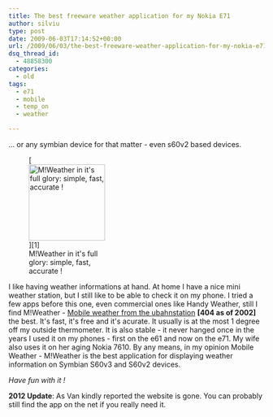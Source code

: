 ```yaml
---
title: The best freeware weather application for my Nokia E71
author: silviu
type: post
date: 2009-06-03T17:14:52+00:00
url: /2009/06/03/the-best-freeware-weather-application-for-my-nokia-e71/
dsq_thread_id:
  - 48858300
categories:
  - old
tags:
  - e71
  - mobile
  - temp_on
  - weather

---
```

... or any symbian device for that matter - even s60v2 based devices.

<figure id="attachment_227" aria-describedby="caption-attachment-227" style="width: 150px" class="wp-caption alignleft">[<img decoding="async" loading="lazy" class="size-thumbnail wp-image-227 " title="screenshot0017_cnv" src="http://blog.silviuvulcan.ro/wp-content/uploads/sites/2/2009/06/screenshot0017_cnv-150x150.jpg" alt="M!Weather in it's full glory: simple, fast, accurate !" width="150" height="150" />][1]<figcaption id="caption-attachment-227" class="wp-caption-text">M!Weather in it's full glory: simple, fast, accurate !</figcaption></figure>

I like having weather informations at hand. At home I have a nice mini weather station, but I still like to be able to check it on my phone. I tried a few apps before this one, even commercial ones like Handy Weather, still I find M!Weather - <a href="http://www.ubahnstation.net/mweather/" target="_blank" rel="noopener">Mobile weather from the ubahnstation</a> **[404 as of 2002]** the best. It's fast, it's free and it's acurate. It usually is at the most 1 degree off my outside thermometer. It is also stable - it never hanged once in the years I used it on my phones - first on the e61 and now on the e71. My wife also uses it on her aging Nokia 7610. By any means, in my opinion Mobile Weather - M!Weather is the best application for displaying weather information on Symbian S60v3 and S60v2 devices.

_Have fun with it !_

**2012 Update**: As Van kindly reported the website is gone. You can probably still find the app on the net if you really need it.

 [1]: http://blog.silviuvulcan.ro/wp-content/uploads/sites/2/2009/06/screenshot0017_cnv.jpg